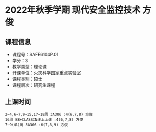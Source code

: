 # 2022年秋季学期 现代安全监控技术 方俊






## 课程信息

- 课程号：SAFE6104P.01
- 学分：3
- 教学类型：理论课
- 开课单位：火灾科学国家重点实验室
- 课程类别：硕士
- 课程层次：研究生课程

## 上课时间

```
2~4,6~7,9~15,17~18周 3A306 :4(6,7,8) 方俊
16周 BB+CLASSIN线上上课 :4(6,7,8) 方俊
7~9(单)周 3A306 :6(7,8,9) 方俊
```

